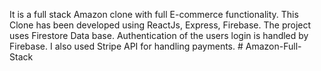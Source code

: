 It is a full stack Amazon clone with full E-commerce functionality.
This Clone has been developed using ReactJs, Express, Firebase. The project uses Firestore Data base. 
Authentication of the users login is handled by Firebase. I also used Stripe API for handling payments.
#   A m a z o n - F u l l - S t a c k  
 